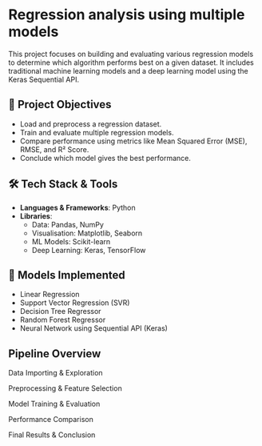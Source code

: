 # Regression analysis using multiple models

This project focuses on building and evaluating various regression models to determine which algorithm performs best on a given dataset. It includes traditional machine learning models and a deep learning model using the Keras Sequential API.

## 📌 Project Objectives

- Load and preprocess a regression dataset.
- Train and evaluate multiple regression models.
- Compare performance using metrics like Mean Squared Error (MSE), RMSE, and R² Score.
- Conclude which model gives the best performance.


## 🛠️ Tech Stack & Tools

- **Languages & Frameworks**: Python
- **Libraries**: 
  - Data: Pandas, NumPy
  - Visualisation: Matplotlib, Seaborn
  - ML Models: Scikit-learn
  - Deep Learning: Keras, TensorFlow
 
## 📂 Models Implemented

- Linear Regression
- Support Vector Regression (SVR)
- Decision Tree Regressor
- Random Forest Regressor
- Neural Network using Sequential API (Keras)


 ## Pipeline Overview
 
Data Importing & Exploration

Preprocessing & Feature Selection

Model Training & Evaluation

Performance Comparison

Final Results & Conclusion
